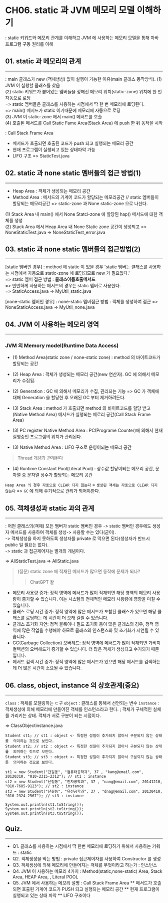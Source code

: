 # CH06. static 과 JVM 메모리 모델 이해하기
: static 키워드와 메모리 관계를 이해하고 JVM 에 사용하는 메모리 모델을 통해 자바 프로그램 구동 원리를 이해

## 01. static 과 메모리의 관계
---
: main 클래스가 new (객체생성) 없이 실행이 가능한 이유(main 클래스 동작방식).
(1) JVM 이 실행할 클래스를 찾음   
(2) static 키워드가 붙어있는 멤버들을 정해진 메모리 위치(static-zone) 위치에 한 번 자동으로 로딩   
=> static 멤버들은 클래스를 사용하는 시점에서 딱 한 번 메모리에 로딩된다.   
=> main() 메서드가 static 이기때문에 메모리에 자동으로 로딩   
(3) JVM 이 static-zone 에서 main() 메서드를 호출   
(4) 호출된 메서드를 Call Static Fame Area(Stack Area) 에 push 한 뒤 동작을 시작   

: Call Stack Frame Area 
- 메서드가 호출되면 호출된 코드가 push 되고 실행되는 메모리 공간
- 현재 프로그램이 실행되고 있는 상태파악 가능
- LIFO 구조
  => StaticTest.java

## 02. static 과 none static 멤버들의 접근 방법(1)
---
* Heap Area : 객체가 생성되는 메모리 공간
* Method Area : 메서드의 기계어 코드가 할당되는 메모리공간 // static 멤버들이 할당되는 메모리공간 => static-zone 과 None static-zone 으로 나뉜다.

(1) Stack Area 내 main() 에서 None Statci-zone 에 할당된 hap() 메서드에 대한 객체를 생성   
(2) Stack Area 에서 Heap Area 내 None Static zone 공간이 생성되고 
=> NoneStaticTest.java
=> NoneStaticTest_error.java

## 03. static 과 none static 멤버들의 접근방법(2)
---
[static 멤버인 경우]
: method 에 static 이 있을 경우 'static 멤버는 클래스를 사용하는 시점에서 자동으로 static-zone 에 로딩되므로 new 가 필요없다.'   
=> static 멤버 접근 방법 : __클래스이름호출메서드__   
=> 빈번하게 사용하는 메서드의 경우는 static 멤버로 사용한다.   
=> StaticAccess.java
=> MyUtil_static.java

[none-static 멤버인 경우]
: none-static 멤버접근 방법 : 객체를 생성하여 접근
=> NoneStaticAccess.java
=> MyUtil_none.java

## 04. JVM 이 사용하는 메모리 영역
---
### JVM 의 Memory model(Runtime Data Access)
- (1) Method Area(static zone / none-static zone) : method 의 바이트코드가 할당되는 공간


  
- (2) Heap Area : 객체가 생성되는 메모리 공간(new 연산자). GC 에 의해서 메모리가 수집됨.
- (2) Generation : GC 에 의해서 메모리가 수집, 관리되는 기능 => GC 가 객체에 대해 Generation 을 할당한 후 오래된 GC 부터 제거하려든다.



- (3) Stack Area : method 가 호출되면 method 의 바이트코드를 할당 받고(Native Method Area) 메서드가 실행되는 메로리 공간(Call Stack Frame Area)
- (3) PC register Native Method Area : PC(Programe Counter)에 의해서 현재 실행중인 프로그램의 위치가 관리된다.
- (3) Native Method Area : LIFO 구조로 운영이되는 메모리 공간
> Thread 개념과 관계된다


  
- (4) Runtime Constant Pool(Literal Pool) : 상수값 할당이되는 메모리 공간, 문자열 중 문자열 상수가 할당되는 메모리 공간

`Heap Area 의 경우 자동으로 CLEAR 되지 않는다` = `생성된 객체는 자동으로 CLEAR 되지 않는다` => `GC` 에 의해 주기적으로 관리가 되어야한다.   


## 05. 객체생성과 static 과의 관계
---

: 어떤 클래스의(객체) 모든 멤버가 static 멤버인 경우
-> static 멤버인 경우에도 생성자 메서드를 사용하여 객체를 생성-> 사용할 수는 있다(굳이).   
-> 객체생성을 하지 못하도록 생성자를 private 로 막으면 된다(생성자가 반드시 public 일 필요는 없다).   
-> static 과 접근제어자는 별개의 개념이다.   

=> AllStaticTest.java
=> AllStatic.java

> (질문) static zone 에 적재된 메서드가 많으면 동작에 문제가 되나?
>> ChatGPT 왈
>>
- 메모리 사용량 증가: 정적 영역에 메서드가 많이 적재되면 해당 영역의 메모리 사용량이 증가할 수 있습니다. 이는 시스템의 전체적인 메모리 사용량에 영향을 미칠 수 있습니다.
- 클래스 로딩 시간 증가: 정적 영역에 많은 메서드가 포함된 클래스가 있으면 해당 클래스를 로딩하는 데 시간이 더 오래 걸릴 수 있습니다.
- 클래스 초기화 지연: 정적 블록이나 필드 초기화 등이 많은 클래스의 경우, 정적 영역에 많은 작업을 수행해야 하므로 클래스의 인스턴스화 및 초기화가 지연될 수 있습니다.
- GC(Garbage Collection) 오버헤드: 정적 영역에 메서드가 많이 적재되면 가비지 컬렉션의 오버헤드가 증가할 수 있습니다. 더 많은 객체가 생성되고 수거되기 때문입니다.
- 메서드 검색 시간 증가: 정적 영역에 많은 메서드가 있으면 해당 메서드를 검색하는 데 더 많은 시간이 소요될 수 있습니다.

## 06. class, object, instance 의 상호관계(중요)
---
`class` : 객체를 모델링하는 ㄷ구
`object` : 클래스를 통해서 선언되는 변수
`instance` : 객체생성에 의해 메모리에 만들어진 객체를 인스턴스라고 한다. ; 객체가 구체적인 실체를 가리키는 상태. 객체가 서로 구분이 되는 시점이다.

=> ClassObjectinstance.java

```
Student st1; // st1 : object <- 특정한 성질이 추가되지 않아서 구분되지 않는 상태를  의미하는 것으로 보인다.
Student st2; // st2 : object <- 특정한 성질이 추가되지 않아서 구분되지 않는 상태를  의미하는 것으로 보인다.
Student st3; // st3 : object <- 특정한 성질이 추가되지 않아서 구분되지 않는 상태를  의미하는 것으로 보인다.

st1 = new Student("간길동", "컴퓨터공학과", 37 , "kang@email.com", 20120310, "010-2315-2312"); // st1 : instance
st2 = new Student("난길동", "전자공학과", 37 , "nang@email.com", 20141210, "010-7685-9123"); // st2 : instance
st3 = new Student("단길동", "유전공학과", 37 , "dnag@email.com", 20130410, "010-2324-2567"); // st3 : instance

System.out.println(st1.toString());
System.out.println(st2.toString());
System.out.println(st3.toString());
```

## Quiz.
---
- Q1. 클래스를 사용하는 시점에서 딱 한번 메모리에 로딩하기 위해서 사용하는 키워드 : static
- Q2. 객체생성을 막는 방법 : private 접근제어자를 사용하여 Constructor 를 생성
- Q3. 객체생성에 의해 메모리에 만들어지는 객체를 무엇이라고 하는가 : 인스턴스
- Q4. JVM 이 사용하는 메모리 4가지 : Method(static,none-static) Area, Stack Area, HEAP Area, , Literal POOL
- Q5. JVM 에서 사용하는 메모리 설명 : Call Stack Frame Area
** 메서드가 호출되면 호출된 기계어 코드가 PUSH 되고 실행되는 메모리 공간
** 현재 프로그램이 실행되고 있는 상태 파악
** LIFO 구조이다
  
